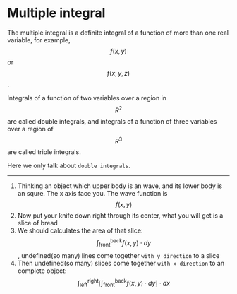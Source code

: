 # Multiple integral


The multiple integral is a definite integral of a function of more than one real variable, for example, $$f(x, y)$$ or $$f(x, y, z)$$.

Integrals of a function of two variables over a region in $$R^2$$ are called double integrals, and integrals of a function of three variables over a region of $$R^3$$ are called triple integrals.

Here we only talk about `double integrals`.

___

1. Thinking an object which upper body is an wave, and its lower body is an squre. The x axis face you. The wave function is $$f(x, y)$$
2. Now put your knife down right through its center, what you will get is a slice of bread
3. We should calculates the area of that slice: $$\int _\text{front} ^\text{back} f(x, y) \cdot dy$$, undefined(so many) lines come together `with y direction` to a slice
4. Then undefined(so many) slices come together `with x direction` to an complete object: $$\int _\text{left} ^\text{right} [\int _\text{front} ^\text{back} f(x, y) \cdot dy] \cdot dx$$
